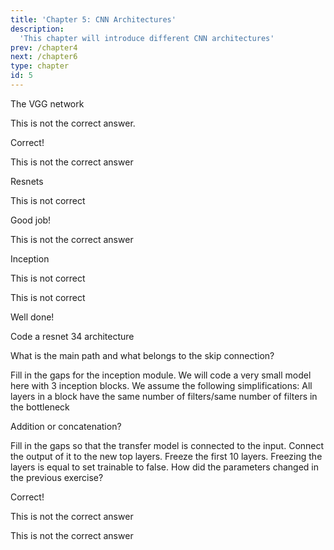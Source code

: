 ```yaml
---
title: 'Chapter 5: CNN Architectures'
description:
  'This chapter will introduce different CNN architectures'
prev: /chapter4
next: /chapter6
type: chapter
id: 5
---
```


<exercise id="28" title="CNN Architectures" type="slides">

<slides source="chapter5_01_architectures">
</slides>

</exercise>

<exercise id="29" title="Different Architectures Repetition">
The VGG network
<choice id=1>

<opt text="VGG was the first large image classification network">

This is not the correct answer.

</opt>

<opt text="VGG uses stacked convolutions, so the number of parameters can be reduced." correct="true">

Correct!

</opt>

<opt text="The VGG network uses dropout layers by default">

This is not the correct answer

</opt>
</choice>

Resnets 

<choice id=2>

<opt text="Residual networks use multiple layers with different kernel sizes in parallel">

This is not correct

</opt>

<opt text="ResNets can be very deep as the skip-connection prevents vanishing gradients" correct="true">

Good job!

</opt>

<opt text="All convolutions in ResNet have a padding type of valid">

This is not the correct answer

</opt>

</choice>

Inception

<choice id=3>

<opt text="Inception networks add up the results of the parallel layers">

This is not correct

</opt>

<opt text="Inception networks won the image net challenge 2012">

This is not correct

</opt>

<opt text="Inception blocks use multiple kernel sizes" correct="true">

Well done!

</opt>

</choice>

</exercise>

<exercise id="30"  title="Hands on - ResNets">
    Code a resnet 34 architecture
<codeblock id="05_01">

What is the main path and what belongs to the skip connection?

</codeblock>
</exercise>

<exercise id="31"  title="Hands on - Inception">
    Fill in the gaps for the inception module. We will code a very small model here with 3 inception blocks.
    We assume the following simplifications: All layers in a block have the same number of filters/same number of filters in the bottleneck
<codeblock id="05_02">

Addition or concatenation?

</codeblock>
</exercise>

<exercise id="32" title="Transfer Learning" type="slides">

<slides source="chapter5_02_transfer_learning">
</slides>

</exercise>

<exercise id="33"  title="Hands on - Transfer Learning">
    Fill in the gaps so that the transfer model is connected to the input.
    Connect the output of it to the new top layers. Freeze the first 10 layers.
<codeblock id="05_03">
	Freezing the layers is equal to set trainable to false.
</codeblock>
</exercise>

<exercise id="34" title="Transfer Learning">
    How did the parameters changed in the previous exercise?
<choice>

<opt text="The trainable parameters decreased, the non-trainable parameters increased" correct="true">

Correct!

</opt>

<opt text="The overall parameters increased">

This is not the correct answer

</opt>

<opt text="The non-trainable parameters decreased, the trainable parameters increased">

This is not the correct answer

</opt>
</choice>
